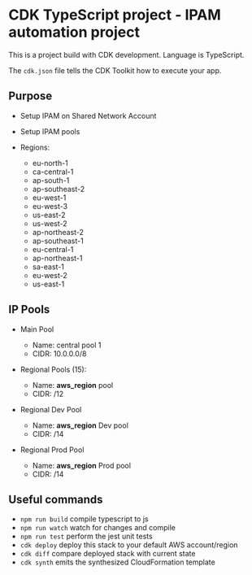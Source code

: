 # CDK TypeScript project - IPAM automation project

This is a project build with CDK development. Language is TypeScript.

The `cdk.json` file tells the CDK Toolkit how to execute your app.

## Purpose
- Setup IPAM on Shared Network Account
- Setup IPAM pools

- Regions:
  - eu-north-1
  - ca-central-1
  - ap-south-1
  - ap-southeast-2
  - eu-west-1
  - eu-west-3
  - us-east-2
  - us-west-2
  - ap-northeast-2
  - ap-southeast-1
  - eu-central-1
  - ap-northeast-1
  - sa-east-1
  - eu-west-2
  - us-east-1

## IP Pools
- Main Pool
  - Name: central pool 1
  - CIDR: 10.0.0.0/8

- Regional Pools (15):
  - Name: **aws_region** pool
  - CIDR: /12

- Regional Dev Pool
  - Name: **aws_region** Dev pool
  - CIDR: /14

- Regional Prod Pool
  - Name: **aws_region** Prod pool
  - CIDR: /14

## Useful commands

* `npm run build`   compile typescript to js
* `npm run watch`   watch for changes and compile
* `npm run test`    perform the jest unit tests
* `cdk deploy`      deploy this stack to your default AWS account/region
* `cdk diff`        compare deployed stack with current state
* `cdk synth`       emits the synthesized CloudFormation template
